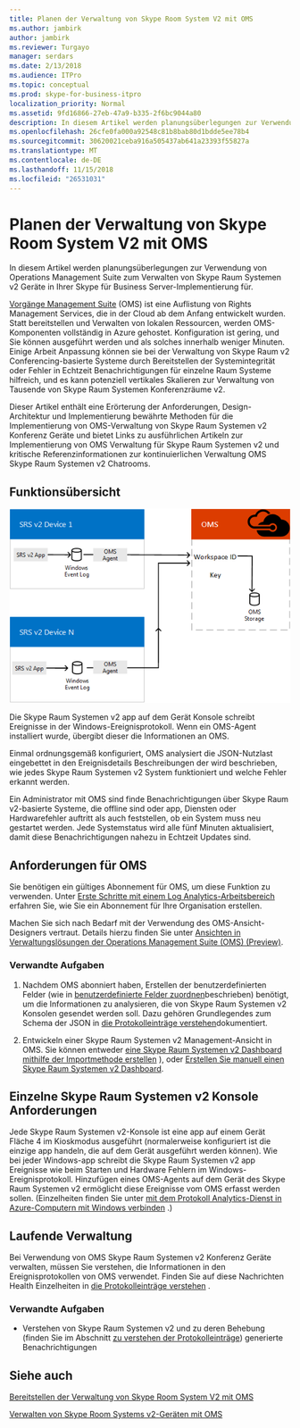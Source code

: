```yaml
---
title: Planen der Verwaltung von Skype Room System V2 mit OMS
ms.author: jambirk
author: jambirk
ms.reviewer: Turgayo
manager: serdars
ms.date: 2/13/2018
ms.audience: ITPro
ms.topic: conceptual
ms.prod: skype-for-business-itpro
localization_priority: Normal
ms.assetid: 9fd16866-27eb-47a9-b335-2f6bc9044a80
description: In diesem Artikel werden planungsüberlegungen zur Verwendung von Operations Management Suite zum Verwalten von Skype Raum Systemen v2 Geräte in Ihrer Skype für Business Server-Implementierung für.
ms.openlocfilehash: 26cfe0fa000a92548c81b8bab80d1bdde5ee78b4
ms.sourcegitcommit: 30620021ceba916a505437ab641a23393f55827a
ms.translationtype: MT
ms.contentlocale: de-DE
ms.lasthandoff: 11/15/2018
ms.locfileid: "26531031"
---
```

# <a name="plan-skype-room-systems-v2-management-with-oms"></a>Planen der Verwaltung von Skype Room System V2 mit OMS
 
 In diesem Artikel werden planungsüberlegungen zur Verwendung von Operations Management Suite zum Verwalten von Skype Raum Systemen v2 Geräte in Ihrer Skype für Business Server-Implementierung für.
  
[Vorgänge Management Suite](https://docs.microsoft.com/azure/operations-management-suite/operations-management-suite-overview) (OMS) ist eine Auflistung von Rights Management Services, die in der Cloud ab dem Anfang entwickelt wurden. Statt bereitstellen und Verwalten von lokalen Ressourcen, werden OMS-Komponenten vollständig in Azure gehostet. Konfiguration ist gering, und Sie können ausgeführt werden und als solches innerhalb weniger Minuten. Einige Arbeit Anpassung können sie bei der Verwaltung von Skype Raum v2 Conferencing-basierte Systeme durch Bereitstellen der Systemintegrität oder Fehler in Echtzeit Benachrichtigungen für einzelne Raum Systeme hilfreich, und es kann potenziell vertikales Skalieren zur Verwaltung von Tausende von Skype Raum Systemen Konferenzräume v2.
  
Dieser Artikel enthält eine Erörterung der Anforderungen, Design-Architektur und Implementierung bewährte Methoden für die Implementierung von OMS-Verwaltung von Skype Raum Systemen v2 Konferenz Geräte und bietet Links zu ausführlichen Artikeln zur Implementierung von OMS Verwaltung für Skype Raum Systemen v2 und kritische Referenzinformationen zur kontinuierlichen Verwaltung OMS Skype Raum Systemen v2 Chatrooms. 
  
## <a name="functional-overview"></a>Funktionsübersicht

![Diagramm der SRS-Verwaltung mit OMS](../../media/3f2ae1b8-61ea-4cd6-afb4-4bd75ccc746a.png)
  
Die Skype Raum Systemen v2 app auf dem Gerät Konsole schreibt Ereignisse in der Windows-Ereignisprotokoll. Wenn ein OMS-Agent installiert wurde, übergibt dieser die Informationen an OMS. 
  
Einmal ordnungsgemäß konfiguriert, OMS analysiert die JSON-Nutzlast eingebettet in den Ereignisdetails Beschreibungen der wird beschrieben, wie jedes Skype Raum Systemen v2 System funktioniert und welche Fehler erkannt werden. 
  
Ein Administrator mit OMS sind finde Benachrichtigungen über Skype Raum v2-basierte Systeme, die offline sind oder app, Diensten oder Hardwarefehler auftritt als auch feststellen, ob ein System muss neu gestartet werden. Jede Systemstatus wird alle fünf Minuten aktualisiert, damit diese Benachrichtigungen nahezu in Echtzeit Updates sind.
  
## <a name="oms-requirements"></a>Anforderungen für OMS

Sie benötigen ein gültiges Abonnement für OMS, um diese Funktion zu verwenden. Unter [Erste Schritte mit einem Log Analytics-Arbeitsbereich](https://docs.microsoft.com/azure/log-analytics/log-analytics-get-started?toc=%2fazure%2foperations-management-suite%2ftoc.json) erfahren Sie, wie Sie ein Abonnement für Ihre Organisation erstellen.
  
Machen Sie sich nach Bedarf mit der Verwendung des OMS-Ansicht-Designers vertraut. Details hierzu finden Sie unter [Ansichten in Verwaltungslösungen der Operations Management Suite (OMS) (Preview)](https://docs.microsoft.com/azure/operations-management-suite/operations-management-suite-solutions-resources-views).
  
### <a name="related-tasks"></a>Verwandte Aufgaben

1. Nachdem OMS abonniert haben, Erstellen der benutzerdefinierten Felder (wie in [benutzerdefinierte Felder zuordnen](../../deploy/deploy-clients/with-oms.md#Custom_fields)beschrieben) benötigt, um die Informationen zu analysieren, die von Skype Raum Systemen v2 Konsolen gesendet werden soll. Dazu gehören Grundlegendes zum Schema der JSON in [die Protokolleinträge verstehen](../../manage/skype-room-systems-v2/oms.md#understand-the-log-entries)dokumentiert.
    
2. Entwickeln einer Skype Raum Systemen v2 Management-Ansicht in OMS. Sie können entweder [eine Skype Raum Systemen v2 Dashboard mithilfe der Importmethode erstellen](../../deploy/deploy-clients/with-oms.md#create-a-skype-room-systems-v2-dashboard-by-using-the-import-method) ), oder [Erstellen Sie manuell einen Skype Raum Systemen v2 Dashboard](../../deploy/deploy-clients/with-oms.md#create-a-skype-room-systems-v2-dashboard-manually).
    
## <a name="individual-skype-room-systems-v2-console-requirements"></a>Einzelne Skype Raum Systemen v2 Konsole Anforderungen

Jede Skype Raum Systemen v2-Konsole ist eine app auf einem Gerät Fläche 4 im Kioskmodus ausgeführt (normalerweise konfiguriert ist die einzige app handeln, die auf dem Gerät ausgeführt werden können). Wie bei jeder Windows-app schreibt die Skype Raum Systemen v2 app Ereignisse wie beim Starten und Hardware Fehlern im Windows-Ereignisprotokoll. Hinzufügen eines OMS-Agents auf dem Gerät des Skype Raum Systemen v2 ermöglicht diese Ereignisse vom OMS erfasst werden sollen. (Einzelheiten finden Sie unter [mit dem Protokoll Analytics-Dienst in Azure-Computern mit Windows verbinden](https://docs.microsoft.com/azure/log-analytics/log-analytics-windows-agents) .)
  
## <a name="ongoing-management"></a>Laufende Verwaltung

Bei Verwendung von OMS Skype Raum Systemen v2 Konferenz Geräte verwalten, müssen Sie verstehen, die Informationen in den Ereignisprotokollen von OMS verwendet. Finden Sie auf diese Nachrichten Health Einzelheiten in [die Protokolleinträge verstehen](../../manage/skype-room-systems-v2/oms.md#understand-the-log-entries) .
  
### <a name="related-tasks"></a>Verwandte Aufgaben

- Verstehen von Skype Raum Systemen v2 und zu deren Behebung (finden Sie im Abschnitt [zu verstehen der Protokolleinträge](../../manage/skype-room-systems-v2/oms.md#understand-the-log-entries)) generierte Benachrichtigungen
    
## <a name="see-also"></a>Siehe auch

[Bereitstellen der Verwaltung von Skype Room System V2 mit OMS](../../deploy/deploy-clients/with-oms.md)
  
[Verwalten von Skype Room Systems v2-Geräten mit OMS](../../manage/skype-room-systems-v2/oms.md)